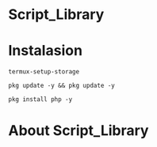 # Script_Library

# Instalasion
```
termux-setup-storage
```
```
pkg update -y && pkg update -y
```
```
pkg install php -y
```
# About Script_Library